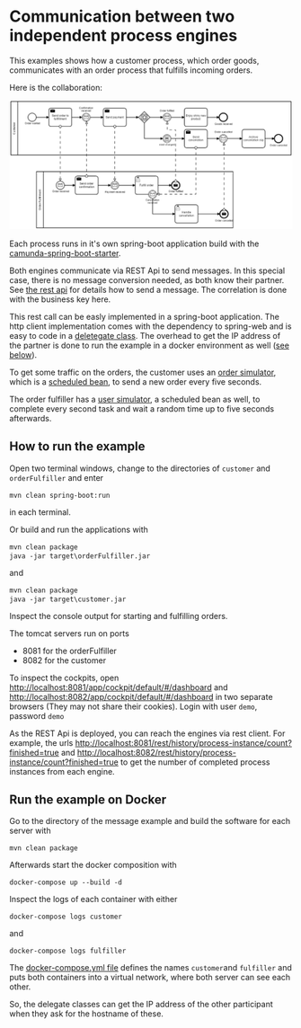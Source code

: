 # Communication between two independent process engines

This examples shows how a customer process, which order goods, communicates with an order process that fulfills incoming orders.

Here is the collaboration:

![collaboration](docs/collaboration.png)

Each process runs in it's own spring-boot application build with the [camunda-spring-boot-starter](https://docs.camunda.org/manual/7.8/user-guide/spring-boot-integration/).

Both engines communicate via REST Api to send messages. In this special case, there is no message conversion needed, as both know their partner. See [the rest api](https://docs.camunda.org/manual/7.8/reference/rest/message/post-message/) for details how to send a message. The correlation is done with the business key here.

This rest call can be easly implemented in a spring-boot application. The http client implementation comes with the dependency to spring-web and is easy to code in a [deletegate class](customer/src/main/java/com/camunda/consulting/customer/SendMessageRest.java#L39-L56). The overhead to get the IP address of the partner is done to run the example in a docker environment as well ([see below](#run-the-example-on-docker)).

To get some traffic on the orders, the customer uses an [order simulator](customer/src/main/java/com/camunda/consulting/customer/OrderSimulator.java), which is a [scheduled bean](https://spring.io/guides/gs/scheduling-tasks/), to send a new order every five seconds.

The order fulfiller has a [user simulator](orderFulfiller/src/main/java/com/camunda/consulting/orderFulfiller/UserSimulator.java), a scheduled bean as well, to complete every second task and wait a random time up to five seconds afterwards.

## How to run the example

Open two terminal windows, change to the directories of `customer` and `orderFulfiller` and enter
```
mvn clean spring-boot:run
```
in each terminal.

Or build and run the applications with 
```
mvn clean package
java -jar target\orderFulfiller.jar
```
and
```
mvn clean package
java -jar target\customer.jar
```

Inspect the console output for starting and fulfilling orders.

The tomcat servers run on ports

- 8081 for the orderFulfiller
- 8082 for the customer

To inspect the cockpits, open [http://localhost:8081/app/cockpit/default/#/dashboard](http://localhost:8081/app/cockpit/default/#/dashboard) and [http://localhost:8082/app/cockpit/default/#/dashboard](http://localhost:8082/app/cockpit/default/#/dashboard) in two separate browsers (They may not share their cookies). Login with user `demo`, password `demo`

As the REST Api is deployed, you can reach the engines via rest client. For example, the urls [http://localhost:8081/rest/history/process-instance/count?finished=true](http://localhost:8081/rest/history/process-instance/count?finished=true) and [http://localhost:8082/rest/history/process-instance/count?finished=true](http://localhost:8082/rest/history/process-instance/count?finished=true) to get the number of completed process instances from each engine.

## Run the example on Docker

Go to the directory of the message example and build the software for each server with
```
mvn clean package
```

Afterwards start the docker composition with

```
docker-compose up --build -d
```

Inspect the logs of each container with either

```
docker-compose logs customer
```

and

```
docker-compose logs fulfiller
```

The [docker-compose.yml file](docker-compose.yml) defines the names `customer`and `fulfiller` and puts both containers into a virtual network, where both server can see each other.

So, the delegate classes can get the IP address of the other participant when they ask for the hostname of these.

